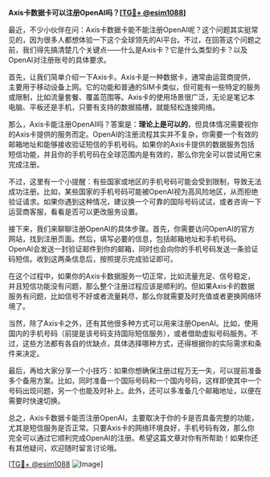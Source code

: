 **Axis卡数据卡可以注册OpenAI吗？[[TG💪+ @esim1088](https://t.me/s/esim1088)]**

最近，不少小伙伴在问：Axis卡数据卡能不能注册OpenAI呢？这个问题其实挺常见的，因为很多人都想体验一下这个全球领先的AI平台。不过，在回答这个问题之前，我们得先搞清楚几个关键点——什么是Axis卡？它是什么类型的卡？以及OpenAI对注册账号的具体要求。

首先，让我们简单介绍一下Axis卡。Axis卡是一种数据卡，通常由运营商提供，主要用于移动设备上网。它的功能和普通的SIM卡类似，但可能有一些特定的服务或限制，比如流量套餐、覆盖范围等。Axis卡的使用场景很广泛，无论是笔记本电脑、平板还是手机，只要有支持的数据插槽，就能轻松连接网络。

那么，Axis卡能注册OpenAI吗？答案是：**理论上是可以的**，但具体情况需要视你的Axis卡提供的服务而定。OpenAI的注册流程其实并不复杂，你需要一个有效的邮箱地址和能够接收验证短信的手机号码。如果你的Axis卡提供的数据服务包括短信功能，并且你的手机号码在全球范围内是有效的，那么你完全可以尝试用它来完成注册。

不过，这里有一个小提醒：有些国家或地区的手机号码可能会受到限制，导致无法成功注册。比如，某些国家的手机号码可能被OpenAI视为高风险地区，从而拒绝验证请求。如果你遇到这种情况，建议换一个可靠的国际号码试试，或者咨询一下运营商客服，看看是否可以更改服务设置。

接下来，我们来聊聊注册OpenAI的具体步骤。首先，你需要访问OpenAI的官方网站，找到注册页面。然后，填写必要的信息，包括邮箱地址和手机号码。OpenAI会发送一封验证邮件到你的邮箱，同时也会向你的手机号码发送一条验证码短信。收到这两条信息后，按照提示完成验证即可。

在这个过程中，如果你的Axis卡数据服务一切正常，比如流量充足、信号稳定，并且短信功能没有问题，那么整个注册过程应该是顺利的。但如果Axis卡的数据服务有问题，比如信号不好或者流量耗尽，那么你就需要及时充值或者更换网络环境了。

当然，除了Axis卡之外，还有其他很多种方式可以用来注册OpenAI。比如，使用国内的手机号码（前提是该号码支持国际短信服务），或者借助虚拟号码服务。不过，这些方法都有各自的优缺点，具体选择哪种方式，还得根据你的实际需求和条件来决定。

最后，再给大家分享一个小技巧：如果你想确保注册过程万无一失，可以提前准备多个备用方案。比如，同时准备一个国际号码和一个国内号码，这样即使其中一个号码出现问题，另一个也能及时补上。此外，还可以多准备几个邮箱地址，以便在需要时快速切换。

总之，Axis卡数据卡能否注册OpenAI，主要取决于你的卡是否具备完整的功能，尤其是短信服务是否正常。只要Axis卡的网络环境良好，手机号码有效，那么你完全可以通过它顺利完成OpenAI的注册。希望这篇文章对你有所帮助！如果你还有其他疑问，欢迎随时留言讨论哦。

[[TG💪+ @esim1088](https://t.me/s/esim1088) ![Image](https://i.postimg.cc/4NQfJmqS/Snipaste-2025-05-13-00-14-12.png)]